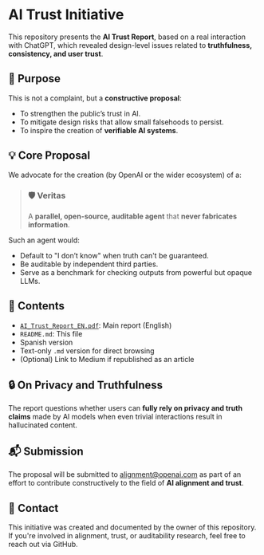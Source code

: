 # AI Trust Initiative

This repository presents the **AI Trust Report**, based on a real interaction with ChatGPT, which revealed design-level issues related to **truthfulness, consistency, and user trust**.

## 🧭 Purpose

This is not a complaint, but a **constructive proposal**:

* To strengthen the public’s trust in AI.
* To mitigate design risks that allow small falsehoods to persist.
* To inspire the creation of **verifiable AI systems**.

## 💡 Core Proposal

We advocate for the creation (by OpenAI or the wider ecosystem) of a:

> ### 🛡️ Veritas
> A **parallel, open-source, auditable agent** that **never fabricates information**.

Such an agent would:

* Default to "I don’t know" when truth can't be guaranteed.
* Be auditable by independent third parties.
* Serve as a benchmark for checking outputs from powerful but opaque LLMs.

## 📄 Contents

* [`AI_Trust_Report_EN.pdf`](./AI_Trust_Report_EN.pdf): Main report (English)
* `README.md`: This file
* Spanish version
* Text-only `.md` version for direct browsing
* (Optional) Link to Medium if republished as an article

## 🔒 On Privacy and Truthfulness

The report questions whether users can **fully rely on privacy and truth claims** made by AI models when even trivial interactions result in hallucinated content.

## 📬 Submission

The proposal will be submitted to [alignment@openai.com](mailto:alignment@openai.com) as part of an effort to contribute constructively to the field of **AI alignment and trust**.

## 🤝 Contact

This initiative was created and documented by the owner of this repository. If you're involved in alignment, trust, or auditability research, feel free to reach out via GitHub.
